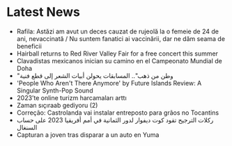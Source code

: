 # Latest News
-  Rafila: Astăzi am avut un deces cauzat de rujeolă la o femeie de 24 de ani, nevaccinată / Nu suntem fanatici ai vaccinării, dar ne dăm seama de beneficii
-  Hairball returns to Red River Valley Fair for a free concert this summer
-  Clavadistas mexicanos inician su camino en el Campeonato Mundial de Doha
-  "وطن من ذهب".. المسابقات يحولن أبيات الشعر إلى قطع فنية
-  'People Who Aren't There Anymore' by Future Islands Review: A Singular Synth-Pop Sound
-  2023’te online turizm harcamaları arttı
-  Zaman sıçıraab gediyoru (2)
-  Correção: Castrolanda vai instalar entreposto para grãos no Tocantins
-  ركلات الترجيح تقود كوت ديفوار لدور الثمانية في أمم أفريقيا 2023 على حساب السنغال
-  Capturan a joven tras disparar a un auto en Yuma
